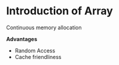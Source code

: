 # Introduction of Array

Continuous memory allocation

**Advantages**

- Random Access
- Cache friendliness